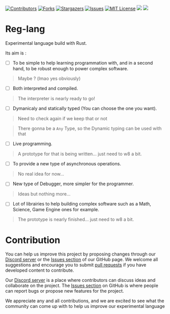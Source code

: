 [![Contributors][contributors-shield]][contributors-url]
[![Forks][forks-shield]][forks-url]
[![Stargazers][stars-shield]][stars-url]
[![Issues][issues-shield]][issues-url]
[![MIT License][license-shield]][license-url]
![](https://img.shields.io/badge/Maintained%3F-yes-green.svg?style=for-the-badge)
![](https://img.shields.io/discord/880133347446247574?label=Discord&style=for-the-badge)

# Reg-lang

Experimental language build with Rust.

Its aim is :

- [ ] To be simple to help learning programmation with, and in a second hand, to be robust enough to power complex software.
> Maybe ? (lmao yes obviously)

- [ ] Both interpreted and compiled.
> The interpreter is nearly ready to go!

- [ ] Dymanicaly and statically typed (You can choose the one you want).
> Need to check again if we keep that or not

> There gonna be a `Any` Type, so the Dynamic typing can be used with that

- [ ] Live programming.
> A prototype for that is being written... just need to w8 a bit.

- [ ] To provide a new type of asynchronous operations.
> No real idea for now...

- [ ] New type of Debugger, more simpler for the programmer.
> Ideas but nothing more...

- [ ] Lot of librairies to help building complex software such as a Math, Science, Game Engine ones for example.
> The prototype is nearly finished... just need to w8 a bit.

# Contribution 

You can help us improve this project by proposing changes through our [Discord server](https://discord.gg/zQfaTBAXg4) or the [Issues section](https://github.com/Gipson62/Reg-lang/issues) of our GitHub page. We welcome all suggestions and encourage you to submit [pull requests](https://github.com/Gipson62/Reg-lang/pulls) if you have developed content to contribute.

Our [Discord server](https://discord.gg/zQfaTBAXg4) is a place where contributors can discuss ideas and collaborate on the project. The [Issues section](https://github.com/Gipson62/Reg-lang/issues) on GitHub is where people can report bugs or propose new features for the project.

We appreciate any and all contributions, and we are excited to see what the community can come up with to help us improve our experimental language


<!-- MARKDOWN LINKS & IMAGES -->
<!-- https://www.markdownguide.org/basic-syntax/#reference-style-links -->
[contributors-shield]: https://img.shields.io/github/contributors/Gipson62/Reg-Lang.svg?style=for-the-badge
[contributors-url]: https://github.com/Gipson62/Reg-Lang/graphs/contributors
[forks-shield]: https://img.shields.io/github/forks/Gipson62/Reg-Lang.svg?style=for-the-badge
[forks-url]: https://github.com/Gipson62/Reg-Lang/network/members
[stars-shield]: https://img.shields.io/github/stars/Gipson62/Reg-Lang.svg?style=for-the-badge
[stars-url]: https://github.com/Gipson62/Reg-Lang/stargazers
[issues-shield]: https://img.shields.io/github/issues/Gipson62/Reg-Lang.svg?style=for-the-badge
[issues-url]: https://github.com/Gipson62/Reg-Lang/issues
[license-shield]: https://img.shields.io/github/license/Gipson62/Reg-Lang.svg?style=for-the-badge
[license-url]: https://github.com/Gipson62/Reg-Lang/blob/master/LICENSE.txt
